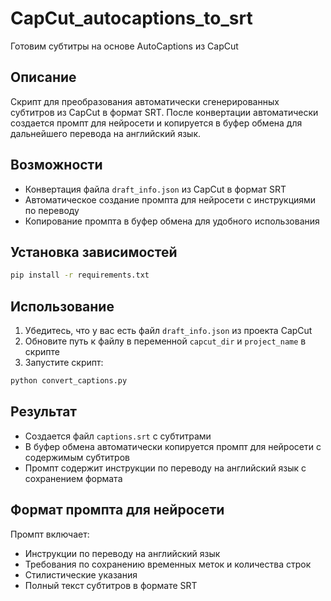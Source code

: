 # CapCut_autocaptions_to_srt
Готовим субтитры на основе AutoCaptions из CapCut

## Описание
Скрипт для преобразования автоматически сгенерированных субтитров из CapCut в формат SRT. После конвертации автоматически создается промпт для нейросети и копируется в буфер обмена для дальнейшего перевода на английский язык.

## Возможности
- Конвертация файла `draft_info.json` из CapCut в формат SRT
- Автоматическое создание промпта для нейросети с инструкциями по переводу
- Копирование промпта в буфер обмена для удобного использования

## Установка зависимостей
```bash
pip install -r requirements.txt
```

## Использование
1. Убедитесь, что у вас есть файл `draft_info.json` из проекта CapCut
2. Обновите путь к файлу в переменной `capcut_dir` и `project_name` в скрипте
3. Запустите скрипт:
```bash
python convert_captions.py
```

## Результат
- Создается файл `captions.srt` с субтитрами
- В буфер обмена автоматически копируется промпт для нейросети с содержимым субтитров
- Промпт содержит инструкции по переводу на английский язык с сохранением формата

## Формат промпта для нейросети
Промпт включает:
- Инструкции по переводу на английский язык
- Требования по сохранению временных меток и количества строк
- Стилистические указания
- Полный текст субтитров в формате SRT
